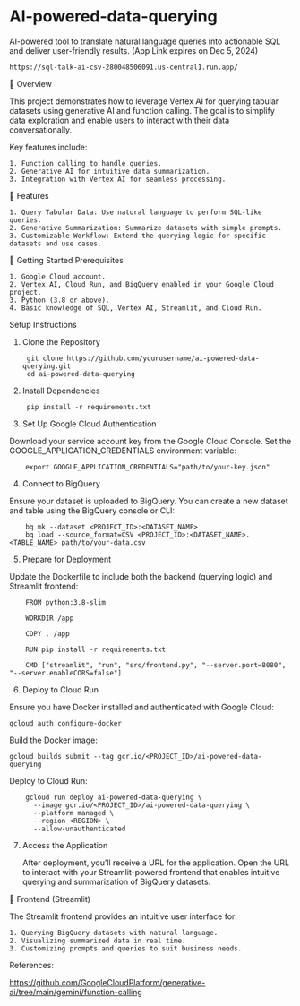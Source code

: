 # AI-powered-data-querying
AI-powered tool to translate natural language queries into actionable SQL and deliver user-friendly results. (App Link expires on Dec 5, 2024)


    https://sql-talk-ai-csv-280048506091.us-central1.run.app/

📖 Overview

This project demonstrates how to leverage Vertex AI for querying tabular datasets using generative AI and function calling. The goal is to simplify data exploration and enable users to interact with their data conversationally.

Key features include:

    1. Function calling to handle queries.
    2. Generative AI for intuitive data summarization.
    3. Integration with Vertex AI for seamless processing.

🎯 Features

    1. Query Tabular Data: Use natural language to perform SQL-like queries.
    2. Generative Summarization: Summarize datasets with simple prompts.
    3. Customizable Workflow: Extend the querying logic for specific datasets and use cases.

🚀 Getting Started
Prerequisites

    1. Google Cloud account.
    2. Vertex AI, Cloud Run, and BigQuery enabled in your Google Cloud project.
    3. Python (3.8 or above).
    4. Basic knowledge of SQL, Vertex AI, Streamlit, and Cloud Run.

Setup Instructions

1. Clone the Repository

        git clone https://github.com/yourusername/ai-powered-data-querying.git
        cd ai-powered-data-querying

2. Install Dependencies

        pip install -r requirements.txt

3. Set Up Google Cloud Authentication

Download your service account key from the Google Cloud Console.
Set the GOOGLE_APPLICATION_CREDENTIALS environment variable:

        export GOOGLE_APPLICATION_CREDENTIALS="path/to/your-key.json"

4. Connect to BigQuery

Ensure your dataset is uploaded to BigQuery. You can create a new dataset and table using the BigQuery console or CLI:

        bq mk --dataset <PROJECT_ID>:<DATASET_NAME>
        bq load --source_format=CSV <PROJECT_ID>:<DATASET_NAME>.<TABLE_NAME> path/to/your-data.csv

5. Prepare for Deployment

Update the Dockerfile to include both the backend (querying logic) and Streamlit frontend:

        FROM python:3.8-slim
    
        WORKDIR /app
    
        COPY . /app
    
        RUN pip install -r requirements.txt
    
        CMD ["streamlit", "run", "src/frontend.py", "--server.port=8080", "--server.enableCORS=false"]



6. Deploy to Cloud Run

Ensure you have Docker installed and authenticated with Google Cloud:

    gcloud auth configure-docker

Build the Docker image:

    gcloud builds submit --tag gcr.io/<PROJECT_ID>/ai-powered-data-querying

Deploy to Cloud Run:

        gcloud run deploy ai-powered-data-querying \
          --image gcr.io/<PROJECT_ID>/ai-powered-data-querying \
          --platform managed \
          --region <REGION> \
          --allow-unauthenticated

7. Access the Application

    After deployment, you’ll receive a URL for the application. Open the URL to interact with your Streamlit-powered frontend that enables intuitive querying and summarization of BigQuery datasets.

   

🧩 Frontend (Streamlit)

The Streamlit frontend provides an intuitive user interface for:

    1. Querying BigQuery datasets with natural language.
    2. Visualizing summarized data in real time.
    3. Customizing prompts and queries to suit business needs.

References:

https://github.com/GoogleCloudPlatform/generative-ai/tree/main/gemini/function-calling





